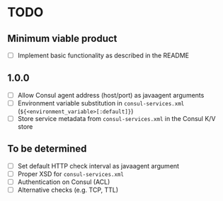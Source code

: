 # TODO

## Minimum viable product

- [ ] Implement basic functionality as described in the README

## 1.0.0

- [ ] Allow Consul agent address (host/port) as javaagent arguments
- [ ] Environment variable substitution in `consul-services.xml` (`${<environment_variable>[:default]}`)
- [ ] Store service metadata from `consul-services.xml` in the Consul K/V store

## To be determined

- [ ] Set default HTTP check interval as javaagent argument
- [ ] Proper XSD for `consul-services.xml`
- [ ] Authentication on Consul (ACL)
- [ ] Alternative checks (e.g. TCP, TTL)
